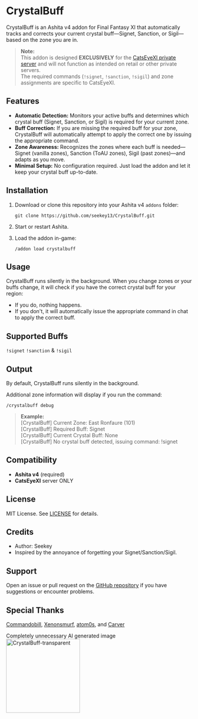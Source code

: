 # CrystalBuff

CrystalBuff is an Ashita v4 addon for Final Fantasy XI that automatically tracks and corrects your current crystal buff—Signet, Sanction, or Sigil—based on the zone you are in.

> **Note:**  
> This addon is designed **EXCLUSIVELY** for the [CatsEyeXI private server](https://www.catseyexi.com/) and will not function as intended on retail or other private servers.  
> The required commands (`!signet`, `!sanction`, `!sigil`) and zone assignments are specific to CatsEyeXI.


## Features

- **Automatic Detection:** Monitors your active buffs and determines which crystal buff (Signet, Sanction, or Sigil) is required for your current zone.
- **Buff Correction:** If you are missing the required buff for your zone, CrystalBuff will automatically attempt to apply the correct one by issuing the appropriate command.
- **Zone Awareness:** Recognizes the zones where each buff is needed—Signet (vanilla zones), Sanction (ToAU zones), Sigil (past zones)—and adapts as you move.
- **Minimal Setup:** No configuration required. Just load the addon and let it keep your crystal buff up-to-date.


## Installation

1. Download or clone this repository into your Ashita v4 `addons` folder:

   ```
   git clone https://github.com/seekey13/CrystalBuff.git
   ```

2. Start or restart Ashita.
3. Load the addon in-game:

   ```
   /addon load crystalbuff
   ```


## Usage

CrystalBuff runs silently in the background. When you change zones or your buffs change, it will check if you have the correct crystal buff for your region:

- If you do, nothing happens.
- If you don't, it will automatically issue the appropriate command in chat to apply the correct buff.


## Supported Buffs

`!signet` `!sanction` & `!sigil`


## Output

By default, CrystalBuff runs silently in the background. 

Additional zone information will display if you run the command:
```
/crystalbuff debug
```

> **Example:**  
> [CrystalBuff] Current Zone: East Ronfaure (101)  
> [CrystalBuff] Required Buff: Signet  
> [CrystalBuff] Current Crystal Buff: None  
> [CrystalBuff] No crystal buff detected, issuing command: !signet


## Compatibility

- **Ashita v4** (required)
- **CatsEyeXI** server ONLY


## License

MIT License. See [LICENSE](LICENSE) for details.


## Credits

- Author: Seekey
- Inspired by the annoyance of forgetting your Signet/Sanction/Sigil.


## Support

Open an issue or pull request on the [GitHub repository](https://github.com/seekey13/CrystalBuff) if you have suggestions or encounter problems.


## Special Thanks

[Commandobill](https://github.com/commandobill), [Xenonsmurf](https://github.com/Xenonsmurf), [atom0s](https://github.com/atom0s), and [Carver](https://github.com/CatsEyeXI)

Completely unnecessary AI generated image  
<img width="200" height="200" alt="CrystalBuff-transparent" src="https://github.com/user-attachments/assets/7be56b46-c39f-4234-8e8b-d8c7cb3b5fd0" />
